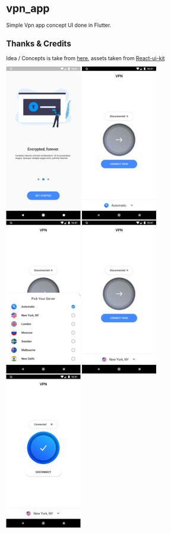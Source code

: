 # vpn_app

Simple Vpn app concept UI done in Flutter.

## Thanks & Credits

Idea / Concepts is take from [here](https://project365.design/2018/10/05/day-278-vpn-mobile-app-ui-kit-sketch-freebie/), assets taken from [React-ui-kit](https://github.com/react-ui-kit/dribbble2react/tree/master/vpn-app)

<img src="./snapshots/1.png" width="200px">
<img src="./snapshots/2.png" width="200px">
<img src="./snapshots/3.png" width="200px">
<img src="./snapshots/4.png" width="200px">
<img src="./snapshots/5.png" width="200px">
